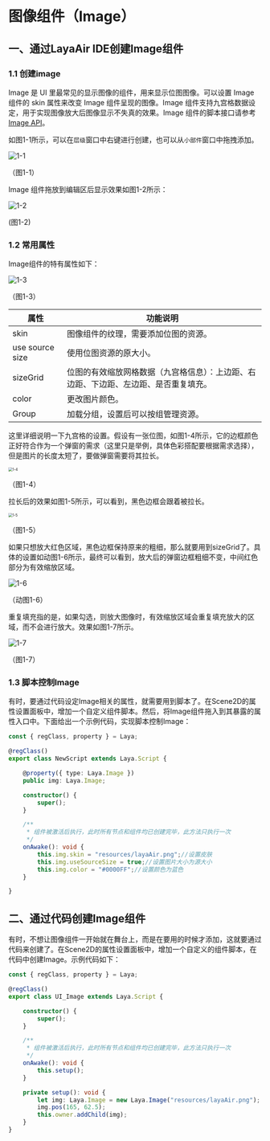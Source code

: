 # 图像组件（Image）

## 一、通过LayaAir IDE创建Image组件

###        1.1 创建image

Image 是 UI 里最常见的显示图像的组件，用来显示位图图像。可以设置 Image 组件的 skin 属性来改变 Image 组件呈现的图像。Image 组件支持九宫格数据设定，用于实现图像放大后图像显示不失真的效果。Image 组件的脚本接口请参考 [Image API](https://layaair.com/3.x/api/Chinese/index.html?version=3.0.0&type=2D&category=UI&class=laya.ui.Image)。

如图1-1所示，可以在`层级`窗口中右键进行创建，也可以从`小部件`窗口中拖拽添加。

![1-1](img/1-1.png)

（图1-1）

Image 组件拖放到编辑区后显示效果如图1-2所示：

![1-2](img/1-2.png)

(图1-2) 



### 1.2 常用属性

Image组件的特有属性如下：

![1-3](img/1-3.png)

（图1-3）

| **属性**        | **功能说明**                                                 |
| --------------- | ------------------------------------------------------------ |
| skin            | 图像组件的纹理，需要添加位图的资源。                         |
| use source size | 使用位图资源的原大小。                                       |
| sizeGrid        | 位图的有效缩放网格数据（九宫格信息）：上边距、右边距、下边距、左边距、是否重复填充。 |
| color           | 更改图片颜色。                                               |
| Group           | 加载分组，设置后可以按组管理资源。                           |

这里详细说明一下九宫格的设置。假设有一张位图，如图1-4所示，它的边框颜色正好符合作为一个弹窗的需求（这里只是举例，具体色彩搭配要根据需求选择），但是图片的长度太短了，要做弹窗需要将其拉长。

<img src="img/1-4.png" alt="1-4" style="zoom:50%;" />

（图1-4）

拉长后的效果如图1-5所示，可以看到，黑色边框会跟着被拉长。

<img src="img/1-5.png" alt="1-5" style="zoom:50%;" />

（图1-5）

如果只想放大红色区域，黑色边框保持原来的粗细，那么就要用到sizeGrid了。具体的设置如动图1-6所示，最终可以看到，放大后的弹窗边框粗细不变，中间红色部分为有效缩放区域。

![1-6](img/1-6.gif)

（动图1-6）

重复填充指的是，如果勾选，则放大图像时，有效缩放区域会重复填充放大的区域，而不会进行放大。效果如图1-7所示。

![1-7](img/1-7.png)

（图1-7）



### 1.3 脚本控制Image

有时，要通过代码设定Image相关的属性，就需要用到脚本了。在Scene2D的属性设置面板中，增加一个自定义组件脚本。然后，将Image组件拖入到其暴露的属性入口中。下面给出一个示例代码，实现脚本控制Image：

```typescript
const { regClass, property } = Laya;

@regClass()
export class NewScript extends Laya.Script {

    @property({ type: Laya.Image })
    public img: Laya.Image;

    constructor() {
        super();
    }

    /**
     * 组件被激活后执行，此时所有节点和组件均已创建完毕，此方法只执行一次
     */
    onAwake(): void {
        this.img.skin = "resources/layaAir.png";//设置皮肤
        this.img.useSourceSize = true;//设置图片大小为源大小
        this.img.color = "#0000FF";//设置颜色为蓝色
    }

}
```



## 二、通过代码创建Image组件

有时，不想让图像组件一开始就在舞台上，而是在要用的时候才添加，这就要通过代码来创建了。在Scene2D的属性设置面板中，增加一个自定义的组件脚本，在代码中创建Image。示例代码如下： 

```typescript
const { regClass, property } = Laya;

@regClass()
export class UI_Image extends Laya.Script {

    constructor() {
        super();
    }

    /**
     * 组件被激活后执行，此时所有节点和组件均已创建完毕，此方法只执行一次
     */
    onAwake(): void {
		this.setup();
	}

	private setup(): void {
		let img: Laya.Image = new Laya.Image("resources/layaAir.png");
		img.pos(165, 62.5);
		this.owner.addChild(img);
	}
}
```

